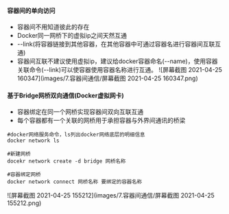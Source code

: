 ####  容器间的单向访问
+ 容器间不用知道彼此的存在
+ Docker同一网桥下的虚拟ip之间天然互通
+ --link(将容器链接到其他容器，在其他容器中可通过容器名进行容器间互联互通)
+ 容器间互联不建议使用虚拟ip，建议给docker容器命名(--name)，使用容器关联命令(--link)可以使容器使用容器名称进行互通。
![屏幕截图 2021-04-25 160347](images/7.容器间通信/屏幕截图 2021-04-25 160347.png)

#### 基于Bridge网桥双向通信(Docker虚拟网卡)
+ 容器绑定在同一个网桥实现容器间双向互联互通
+ 每个容器都有一个关联的网桥用于承担容器与外界间通讯的桥梁
~~~
#docker网络服务命令，ls列出docker网络底层的明细信息
docker network ls

#新建网桥
docekr network create -d bridge 网桥名称

#容器绑定网桥
docker network connect 网桥名称 要绑定的容器名称
~~~

![屏幕截图 2021-04-25 155212](images/7.容器间通信/屏幕截图 2021-04-25 155212.png)